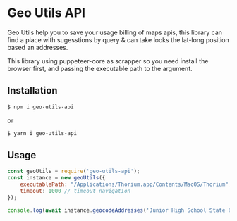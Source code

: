 # Geo Utils API
Geo Utils help you to save your usage billing of maps apis, this library can find a place with sugesstions by query & can take looks the lat-long position based an addresses.

This library using puppeteer-core as scrapper so you need install the browser first, and passing the executable path to the argument.

## Installation
```bash
$ npm i geo-utils-api
```
or
```bash
$ yarn i geo-utils-api
```

## Usage
```js
const geoUtils = require('geo-utils-api');
const instance = new geoUtils({
    executablePath: "/Applications/Thorium.app/Contents/MacOS/Thorium", // your chrome path
    timeout: 1000 // timeout navigation
});

console.log(await instance.geocodeAddresses('Junior High School State 68 of Jakarta'));
```